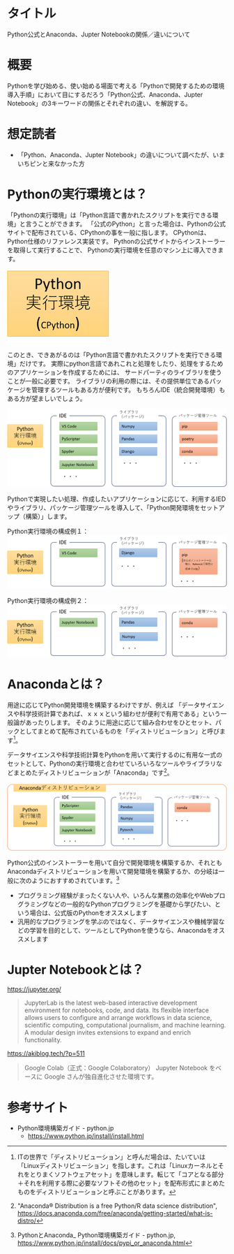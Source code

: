 # タイトル

Python公式とAnaconda、Jupter Notebookの関係／違いについて



# 概要

Pythonを学び始める、使い始める場面で考える「Pythonで開発するための環境導入手順」において目にするだろう「Python公式、Anaconda、Jupter Notebook」の3キーワードの関係とそれぞれの違い、を解説する。



<!--
# 目的

概要、に含めて理解できるので省略する。
-->

# 想定読者

* 「Python、Anaconda、Jupter Notebook」の違いについて調べたが、いまいちピンと来なかった方


<!--
# 動作環境（検証環境）
# サンプルコード

実行を伴うものでは無いので省略。
-->

# Pythonの実行環境とは？

「Pythonの実行環境」は「Python言語で書かれたスクリプトを実行できる環境」と言うことができます。
「公式のPython」と言った場合は、Pythonの公式サイトで配布されている、CPythonの事を一般に指します。
CPythonは、Python仕様のリファレンス実装です。
Pythonの公式サイトからインストーラーを取得して実行することで、
Pythonの実行環境を任意のマシン上に導入できます。

![](./images/python-pf.png)

このとき、できあがるのは「Python言語で書かれたスクリプトを実行できる環境」だけです。
実際にpython言語であれこれと処理をしたり、処理をするためのアプリケーションを作成するためには、
サードパーティのライブラリを使うことが一般に必要です。
ライブラリの利用の際には、その提供単位であるパッケージを管理するツールもある方が便利です。
もちろんIDE（統合開発環境）もある方が望ましいでしょう。

![](./images/python-pf-ide-lip-pkgmng.png)

Pythonで実現したい処理、作成したいアプリケーションに応じて、利用するIEDやライブラリ、パッケージ管理ツールを導入して、「Python開発環境をセットアップ（構築）」します。

Python実行環境の構成例１：
![](./images/python-pack-ex1.png)

Python実行環境の構成例２：
![](./images/python-pack-ex2.png)



# Anacondaとは？

用途に応じてPython開発環境を構築するわけですが、例えば
「データサイエンスや科学技術計算であれば、ｘｘｘという組わせが便利で有用である」という一般論があったりします。
そのように用途に応じて組み合わせをひとセット、パックとしてまとめて配布されているものを「ディストリビューション」と呼びます[^1]。

データサイエンスや科学技術計算をPythonを用いて実行するのに有用な一式のセットとして、Pythonの実行環境と合わせていろいろなツールやライブラリなどまとめたディストリビューションが「Anaconda」です[^2]。

[^1]: ITの世界で「ディストリビューション」と呼んだ場合は、たいていは「Linuxディストリビューション」を指します。これは「Linuxカーネルとそれをとりまくソフトウェアセット」を意味します。転じて「コアとなる部分＋それを利用する際に必要なソフトその他のセット」を配布形式にまとめたものをディストリビューションと呼ぶことがあります。

[^2]: "Anaconda® Distribution is a free Python/R data science distribution", https://docs.anaconda.com/free/anaconda/getting-started/what-is-distro/

![](./images/python-pack-anaconda.png)

Python公式のインストーラーを用いて自分で開発環境を構築するか、それともAnacondaディストリビューションを用いて開発環境を構築するか、の分岐は一般に次のようにおすすめされています。[^3]

* プログラミング経験がまったくない人や、いろんな業務の効率化やWebプログラミングなどの一般的なPythonプログラミングを基礎から学びたい、という場合は、公式版のPythonをオススメします
* 汎用的なプログラミングを学ぶのではなく、データサイエンスや機械学習などの学習を目的として、ツールとしてPythonを使うなら、Anacondaをオススメします

[^3]: PythonとAnaconda_ Python環境構築ガイド - python.jp, https://www.python.jp/install/docs/pypi_or_anaconda.html



# Jupter Notebookとは？

https://jupyter.org/

> JupyterLab is the latest web-based interactive development environment for notebooks, code, and data. Its flexible interface allows users to configure and arrange workflows in data science, scientific computing, computational journalism, and machine learning. A modular design invites extensions to expand and enrich functionality.

https://akiblog.tech/?p=511

> Google Colab（正式：Google Colaboratory）
> Jupyter Notebook をベースに Google さんが独自進化させた環境です。




# 参考サイト

* Python環境構築ガイド - python.jp
    * https://www.python.jp/install/install.html











